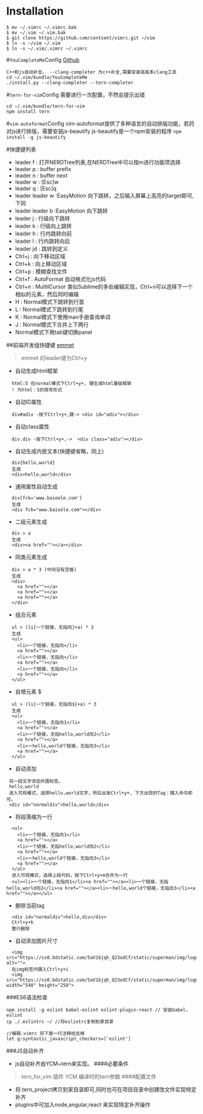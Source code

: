 # Installation

```
$ mv ~/.vimrc ~/.vimrc.bak
$ mv ~/.vim ~/.vim.bak
$ git clone https://github.com/centsent/vimrc.git ~/vim
$ ln -s ~/vim ~/.vim
$ ln -s ~/.vim/.vimrc ~/.vimrc
```
#`YouCompleteMe`Config
[Github](https://github.com/Valloric/YouCompleteje)
```
C++和js自动补全。 --clang-completer 为c++补全,需要安装高版本clang工具
cd ~/.vim/bundle/YouCompleteMe
./install.py --clang-completer --tern-completer
```

#`tern-for-vim`Config
需要进行一次配置，不然会提示出错
```
cd ~/.vim/bundle/tern-for-vim
npm install tern
```

#`vim-autoformat`Config
vim-autoformat提供了多种语言的自动排版功能，若药对js进行排版，需要安装js-beautify
js-beautify是一个npm安装的程序
`npm install -g js-beautify`

#快捷键列表
* leader f : 打开NERDTree列表,在NERDTree中可以按m进行功能项选择
* leader p : buffer prefix
* leader n : buffer next
* leader w : [Esc]w<CR>
* leader q : [Esc]q<CR>
* leader leader w :EasyMotion 向下跳转，之后输入屏幕上高亮的target即可,下同
* leader leader b :EasyMotion  向下跳转
* leader j : 行级向下跳转
* leader k : 行级向上跳转
* leader h : 行内跳转向前
* leader l : 行内跳转向后
* leader jd : 跳转到定义
* Ctrl+j : 向下移动区域
* Ctrl+k : 向上移动区域
* Ctrl+p : 模糊查找文件
* Ctrl+f   : AutoFormat 自动格式化js代码
* Ctrl+n   : MultilCursor  类似Sublime的多处编辑实现，Ctrl+n可以选择下一个相似的元素，然后同时编辑
* H : Normal模式下跳转到行首
* L : Normal模式下跳转到行尾
* K : Normal模式下使用man手册查询单词
* J : Normal模式下合并上下两行
* Normal模式下用tab键切换panel

##前端开发组快捷键
[emmet](https://github.com/mattn/emmet-vim)
> emmet 的leader键为Ctrl+y
* 自动生成html框架
```
  html:5 在normal模式下Ctrl+y+, 键生成html基础框架
  ! 为html：5的简写形式
```
* 自动ID属性
```
  div#adiv -按下Ctrl+y+,键-> <div id="adiv"></div>
```
* 自动class属性
```
  div.div -按下Ctrl+y+,->  <div class="adiv"></div>
```
* 自动生成内嵌文本(快捷键省略，同上)
```
  div{hello,world}
  生成
  <div>hello,world</div>
```
* 通用属性自动生成
```
  div[fck='www.baioole.com']
  生成
  <div fck="www.baioole.com"></div>
```
* 二级元素生成
```
  div > a
  生成
  <div><a href=""></a></div>
```
* 同类元素生成
```
  div > a * 3 (中间没有空格)  
  生成
  <div>
    <a href=""></a>
    <a href=""></a>
    <a href=""></a>
  </div>
```
* 组合元素
```
  ul > (li{一个链接，无指向}+a) * 3 
  生成
  <ul>
    <li>一个链接，无指向</li>
    <a href=""></a>
    <li>一个链接，无指向</li>
    <a href=""></a>
    <li>一个链接，无指向</li>
    <a href=""></a>
  </ul>
```
* 自增元素 $
```
  ul > (li{一个链接，无指向$}+a) * 3 
  生成
  <ul>
    <li>一个链接，无指向1</li>
    <a href=""></a>
    <li>一个链接，无指hello,world向2</li>
    <a href=""></a>
    <li>一hello,world个链接，无指向3</li>
    <a href=""></a>
  </ul>
```
* 自动添加
```
 将一段文字添加外围标签。
 hello,world
 进入可视模式，选择hello,world文字，然后出发Ctrl+y+, 下方出现的Tag：键入命令即可。
 <div id="normaldiv">hello,world</div>
```
* 将段落缩为一行
```
  <ul>
    <li>一个链接，无指向1</li>
    <a href=""></a>
    <li>一个链接，无指hello,world向2</li>
    <a href=""></a>
    <li>一hello,world个链接，无指向3</li>
    <a href=""></a>
  </ul>
  进入可视模式，选择上段代码，按下Ctrl+y+m合并为一行
  <ul><li>一个链接，无指向1</li><a href=""></a><li>一个链接，无指hello,world向2</li><a href=""></a><li>一hello,world个链接，无指向3</li><a href=""></a></ul>
```

* 删除当前tag
```
  <div id="normaldiv">hello,div</div>
  Ctrl+y+k
  整行删除
```
* 自动添加图片尺寸
```
  <img src="https://ss0.bdstatic.com/5aV1bjqh_Q23odCf/static/superman/img/logo/bd_logo1_31bdc765.pngu" alt="">
  在img标签内键入Ctrl+y+i
  <img src="https://ss0.bdstatic.com/5aV1bjqh_Q23odCf/static/superman/img/logo/bd_logo1_31bdc765.png" width="540" height="258">
```

###ES6语法检查
```
npm install -g eslint babel-eslint eslint-plugin-react // 安装babel，eslint
cp ./.eslintrc ~/ //将eslintrc复制到家目录

//编辑.vimrc 将下面一行注释给去掉
let g:syntastic_javascript_checkers=['eslint']
```

###JS自动补齐
* js自动补齐由YCM+tern来实现。
####必要条件
> tern_for_vim 插件
> YCM 编译时的tern参数
####配置文件
* 将.tern_project拷贝到家目录即可,同时也可在项目目录中创建改文件实现特定补齐
* plugins中可加入node,angular,react 来实现特定补齐操作
